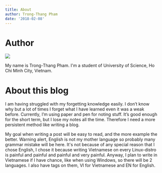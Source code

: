```yaml
---
title: About
author: Trong-Thang Pham
date: '2018-02-08'
---
```


# Author
![](/post/about_files/profile_img.png)

My name is Trong-Thang Pham. I'm a student of University of Science, Ho Chi Minh City, Vietnam. 

# About this blog

I am having struggled with my forgetting knowledge easily. I don’t know why but a lot of times I forget what I have learned even it was a weak before. Currently, I’m using paper and pen for noting stuff. It’s good enough for the short term, but I lose my notes all the time. Therefore I need a more persistent method like writing a blog.

My goal when writing a post will be easy to read, and the more example the better. Warning alert, English is not my mother language so probably many grammar mistake will be here. It's not because of any special reason that I chose English, I chose it because writing Vietnamese on every Linux-distro is painful and painful and painful and very painful. Anyway, I plan to write in Vietnamese if I have chance, like when using Windows, so there will be 2 languages. I also have tags on them, VI for Vietnamese and EN for English.
